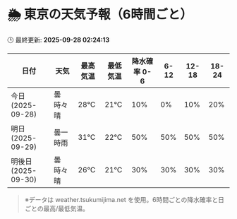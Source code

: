 # 🌦️ 東京の天気予報（6時間ごと）

🕒 最終更新: **2025-09-28 02:24:13**

| 日付 | 天気 | 最高気温 | 最低気温 | 降水確率 0-6 | 6-12 | 12-18 | 18-24 |
|------|------|----------|----------|------------|------|------|------|
| 今日 (2025-09-28) | 曇時々晴 | 28℃ | 21℃ | 10% | 0% | 10% | 20% |
| 明日 (2025-09-29) | 曇一時雨 | 31℃ | 22℃ | 50% | 50% | 50% | 50% |
| 明後日 (2025-09-30) | 曇時々晴 | 26℃ | 21℃ | 30% | 30% | 30% | 30% |

> ※データは weather.tsukumijima.net を使用。6時間ごとの降水確率と日ごとの最高/最低気温。